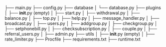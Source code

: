 ├── main.py
├── config.py
├── database
│   └── database.py
├── plugins
│   ├── __init__.py  (empty)
│   ├── start.py
│   ├── withdrawal.py
│   ├── balance.py
│   ├── top.py
│   ├── help.py
│   ├── message_handler.py
│   ├── broadcast.py
│   ├── users.py
│   ├── addgroup.py
│   ├── checkgroup.py
│   ├── setphonebill.py
│   ├── checksubscription.py
│   ├── couple.py
│   ├── referral_users.py
│   ├── admin.py
├── utils
│   ├── __init__.py  (empty)
│   ├── rate_limiter.py
├── Procfile
├── requirements.txt
├── runtime.txt